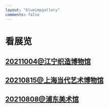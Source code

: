 ```yaml
---
layout: "blueimpgallery"
comments: false
---
```


# 看展览

## [20211004@江宁织造博物馆](./20211004@江宁织造博物馆)

## [20210815@上海当代艺术博物馆](./20210815@上海当代艺术博物馆)

## [20210808@浦东美术馆](./20210808@浦东美术馆)

